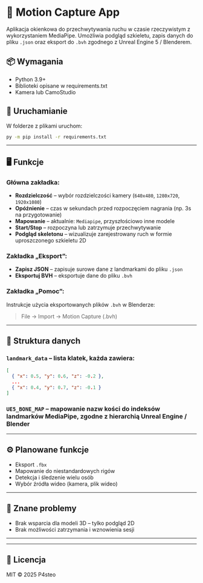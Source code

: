 # 🎥 Motion Capture App

Aplikacja okienkowa do przechwytywania ruchu w czasie rzeczywistym z wykorzystaniem MediaPipe. Umożliwia podgląd szkieletu, zapis danych do pliku `.json` oraz eksport do `.bvh` zgodnego z Unreal Engine 5 / Blenderem.

## 📦 Wymagania

- Python 3.9+
- Biblioteki opisane w requirements.txt
- Kamera lub CamoStudio

## 🚀 Uruchamianie
W folderze z plikami uruchom:
```bash
py -m pip install -r requirements.txt
```


---

## 🖥️ Funkcje

### Główna zakładka:

- **Rozdzielczość** – wybór rozdzielczości kamery (`640x480`, `1280x720`, `1920x1080`)
- **Opóźnienie** – czas w sekundach przed rozpoczęciem nagrania (np. 3s na przygotowanie)
- **Mapowanie** – aktualnie: `Mediapipe`, przyszłościowo inne modele
- **Start/Stop** – rozpoczyna lub zatrzymuje przechwytywanie
- **Podgląd skeletonu** – wizualizuje zarejestrowany ruch w formie uproszczonego szkieletu 2D

### Zakładka „Eksport”:

- **Zapisz JSON** – zapisuje surowe dane z landmarkami do pliku `.json`
- **Eksportuj BVH** – eksportuje dane do pliku `.bvh`

### Zakładka „Pomoc”:

Instrukcje użycia eksportowanych plików `.bvh` w Blenderze:
> File → Import → Motion Capture (.bvh)

---

## 📁 Struktura danych

### `landmark_data` – lista klatek, każda zawiera:
```json
[
  { "x": 0.5, "y": 0.6, "z": -0.2 },
  ...
  { "x": 0.4, "y": 0.7, "z": -0.1 }
]
```

### `UE5_BONE_MAP` – mapowanie nazw kości do indeksów landmarków MediaPipe, zgodne z hierarchią Unreal Engine / Blender

---

## ⚙️ Planowane funkcje

- Eksport `.fbx`
- Mapowanie do niestandardowych rigów
- Detekcja i śledzenie wielu osób
- Wybór źródła wideo (kamera, plik wideo)

---

## 🐞 Znane problemy

- Brak wsparcia dla modeli 3D – tylko podgląd 2D
- Brak możliwości zatrzymania i wznowienia sesji

---


---

## 📃 Licencja

MIT © 2025 P4steo
